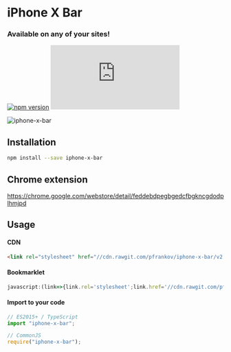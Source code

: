 # iPhone X Bar
### Available on any of your sites!
[![npm version](https://badge.fury.io/js/iphone-x-bar.svg)](https://www.npmjs.com/package/iphone-x-bar)
![](http://img.badgesize.io/pfrankov/iphone-x-bar/master/iphone-x-bar.css)


![iphone-x-bar](https://user-images.githubusercontent.com/584632/30505297-748259a0-9a7c-11e7-8ccd-fad6ca650c33.gif)

## Installation
```bash
npm install --save iphone-x-bar
``` 

## Chrome extension
https://chrome.google.com/webstore/detail/feddebdpegbgedcfbgkncgdodplhmjpd

## Usage

#### CDN
```html
<link rel="stylesheet" href="//cdn.rawgit.com/pfrankov/iphone-x-bar/v2.0.0/iphone-x-bar.css"/>
```

#### Bookmarklet
```js
javascript:(link=>{link.rel='stylesheet';link.href='//cdn.rawgit.com/pfrankov/iphone-x-bar/v2.0.0/iphone-x-bar.css';document.body.appendChild(link)})(document.createElement('link'))
```

#### Import to your code
```javascript
// ES2015+ / TypeScript
import "iphone-x-bar";

// CommonJS
require("iphone-x-bar");
``` 